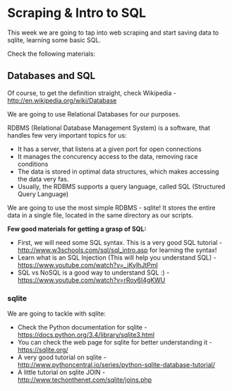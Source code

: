 # Scraping & Intro to SQL

This week we are going to tap into web scraping and start saving data to sqlite, learning some basic SQL.

Check the following materials:

## Databases and SQL

Of course, to get the definition straight, check Wikipedia - http://en.wikipedia.org/wiki/Database

We are going to use Relational Databases for our purposes.

RDBMS (Relational Database Management System) is a software, that handles few very important topics for us:

* It has a server, that listens at a given port for open connections
* It manages the concurency access to the data, removing race conditions
* The data is stored in optimal data structures, which makes accessing the data very fas.
* Usually, the RDBMS supports a query language, called SQL (Structured Query Language)

We are going to use the most simple RDBMS - sqlite! It stores the entire data in a single file, located in the same directory as our scripts.

__Few good materials for getting a grasp of SQL:__

* First, we will need some SQL syntax. This is a very good SQL tutorial - http://www.w3schools.com/sql/sql_intro.asp for learning the syntax!
* Learn what is an SQL Injection (This will help you understand SQL) - https://www.youtube.com/watch?v=_jKylhJtPmI
* SQL vs NoSQL is a good way to understand SQL :) - https://www.youtube.com/watch?v=rRoy6I4gKWU

### sqlite

We are going to tackle with sqlite:

* Check the Python documentation for sqlite - https://docs.python.org/3.4/library/sqlite3.html
* You can check the web page for sqlite for better understanding it - https://sqlite.org/
* A very good tutorial on sqlite - http://www.pythoncentral.io/series/python-sqlite-database-tutorial/
* A little tutorial on sqlite JOIN - http://www.techonthenet.com/sqlite/joins.php

